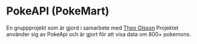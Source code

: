 # PokeAPI (PokeMart)
En gruppprojekt som är gjord i samarbete med [Theo Olsson](https://github.com/theo1022)
Projektet använder sig av PokeApi och är gjort för att visa data om 800+ pokemons.


